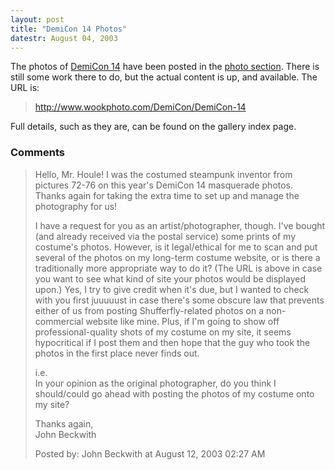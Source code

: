 ```yaml
---
layout: post
title: "DemiCon 14 Photos"
datestr: August 04, 2003
---
```


The photos of <a href="http://www.demicon.org/">DemiCon 14</a> have been posted in the <a href="http://www.munged.org/photo">photo section</a>.  There is still some work there to do, but the actual content is up, and available.  The URL is:
<blockquote>
<a href="http://www.wookphoto.com/DemiCon/DemiCon-14">http://www.wookphoto.com/DemiCon/DemiCon-14 </a>
</blockquote>

Full details, such as they are, can be found on the gallery index page.

### Comments

<blockquote>
Hello, Mr. Houle! I was the costumed steampunk inventor from pictures 72-76 on this year's DemiCon 14 masquerade photos. Thanks again for taking the extra time to set up and manage the photography for us!

I have a request for you as an artist/photographer, though. I've bought (and already received via the postal service) some prints of my costume's photos. However, is it legal/ethical for me to scan and put several of the photos on my long-term costume website, or is there a traditionally more appropriate way to do it? (The URL is above in case you want to see what kind of site your photos would be displayed upon.) Yes, I try to give credit when it's due, but I wanted to check with you first juuuuust in case there's some obscure law that prevents either of us from posting Shufferfly-related photos on a non-commercial website like mine. Plus, if I'm going to show off professional-quality shots of my costume on my site, it seems hypocritical if I post them and then hope that the guy who took the photos in the first place never finds out.

i.e. <br />
In your opinion as the original photographer, do you think I should/could go ahead with posting the photos of my costume onto my site?

Thanks again,<br />
John Beckwith
<div class="post-meta">Posted by: John Beckwith at August 12, 2003 02:27 AM</div> </blockquote>

